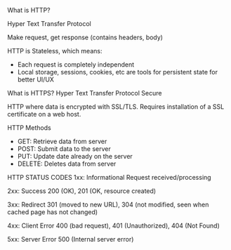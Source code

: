 What is HTTP?

Hyper Text Transfer Protocol

Make request, get response (contains headers, body)

HTTP is Stateless, which means:

- Each request is completely independent
- Local storage, sessions, cookies, etc are tools for persistent state for better UI/UX

What is HTTPS?
Hyper Text Transfer Protocol Secure

HTTP where data is encrypted with SSL/TLS. Requires installation of a SSL certificate on a web host.

HTTP Methods

- GET: Retrieve data from server
- POST: Submit data to the server
- PUT: Update date already on the server
- DELETE: Deletes data from server

HTTP STATUS CODES
1xx: Informational
Request received/processing

2xx: Success
200 (OK), 201 (OK, resource created)

3xx: Redirect
301 (moved to new URL), 304 (not modified, seen when cached page has not changed)

4xx: Client Error
400 (bad request), 401 (Unauthorized), 404 (Not Found)

5xx: Server Error
500 (Internal server error)
